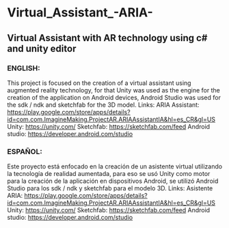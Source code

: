 # Virtual_Assistant_-ARIA-
## Virtual Assistant with AR technology using c# and unity editor

### ENGLISH:
This project is focused on the creation of a virtual assistant using augmented reality technology, for that Unity was used as the engine for the creation of the application on Android devices, Android Studio was used for the sdk / ndk and sketchfab for the 3D model.
Links:
ARIA Assistant: https://play.google.com/store/apps/details?id=com.com.ImagineMaking.ProjectAR.ARIAAssistantIA&hl=es_CR&gl=US
Unity: https://unity.com/
Sketchfab: https://sketchfab.com/feed
Android studio: https://developer.android.com/studio

### ESPAÑOL:
Este proyecto está enfocado en la creación de un asistente virtual utilizando la tecnología de realidad aumentada, para eso se usó Unity como motor para la creación de la aplicación en dispositivos Android, se utilizó Android Studio para los sdk / ndk y sketchfab para el modelo 3D.
Links:
Asistente ARIA: https://play.google.com/store/apps/details?id=com.com.ImagineMaking.ProjectAR.ARIAAssistantIA&hl=es_CR&gl=US
Unity: https://unity.com/
Sketchfab: https://sketchfab.com/feed
Android studio: https://developer.android.com/studio
